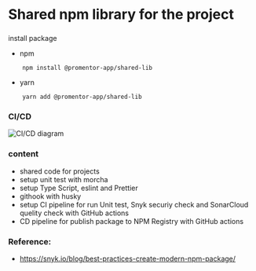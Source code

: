 # Shared npm library for the project

###

install package

-   npm

```
    npm install @promentor-app/shared-lib
```

-   yarn

```
    yarn add @promentor-app/shared-lib
```

### CI/CD

<img src="https://github.com/kavishkamk/hotel-reservation-alpha/edit/main/assets/NPM_Deployment.png" alt="CI/CD diagram" title="CI/CD Diagram">

### content

-   shared code for projects
-   setup unit test with morcha
-   setup Type Script, eslint and Prettier
-   githook with husky
-   setup CI pipeline for run Unit test, Snyk securiy check and SonarCloud quelity check with GitHub actions
-   CD pipeline for publish package to NPM Registry with GitHub actions

### Reference:

-   https://snyk.io/blog/best-practices-create-modern-npm-package/
